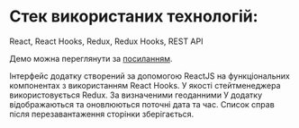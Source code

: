 # Стек використаних технологій:
React, React Hooks, Redux, Redux Hooks, REST API

Демо можна переглянути за [посиланням](https://goncharenko-au.github.io/todo/).


Інтерфейс додатку створений за допомогою ReactJS на функціональних компонентах з використанням React Hooks. У якості стейтменеджера використовується Redux.
За визначеними геоданними 
У додатку відображаються та оновлюються поточні дата та час. 
Список справ після перезавантаження сторінки зберігається.
